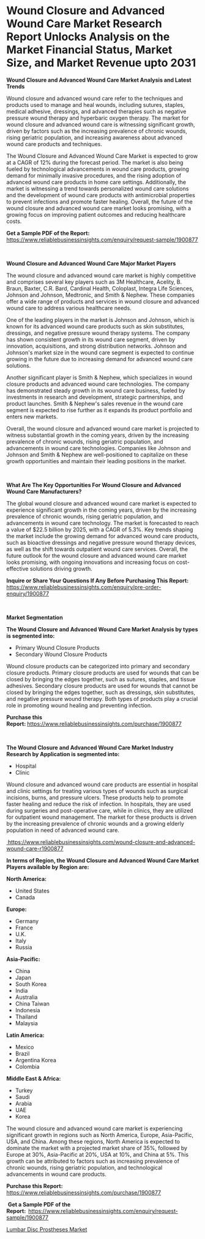 <p><h1>Wound Closure and Advanced Wound Care Market Research Report Unlocks Analysis on the Market Financial Status, Market Size, and Market Revenue upto 2031</h1></p><p><strong>Wound Closure and Advanced Wound Care Market Analysis and Latest Trends</strong></p>
<p><p>Wound closure and advanced wound care refer to the techniques and products used to manage and heal wounds, including sutures, staples, medical adhesive, dressings, and advanced therapies such as negative pressure wound therapy and hyperbaric oxygen therapy. The market for wound closure and advanced wound care is witnessing significant growth, driven by factors such as the increasing prevalence of chronic wounds, rising geriatric population, and increasing awareness about advanced wound care products and techniques.</p><p>The Wound Closure and Advanced Wound Care Market is expected to grow at a CAGR of 12% during the forecast period. The market is also being fueled by technological advancements in wound care products, growing demand for minimally invasive procedures, and the rising adoption of advanced wound care products in home care settings. Additionally, the market is witnessing a trend towards personalized wound care solutions and the development of wound care products with antimicrobial properties to prevent infections and promote faster healing. Overall, the future of the wound closure and advanced wound care market looks promising, with a growing focus on improving patient outcomes and reducing healthcare costs.</p></p>
<p><strong>Get a Sample PDF of the Report:&nbsp;</strong> <a href="https://www.reliablebusinessinsights.com/enquiry/request-sample/1900877">https://www.reliablebusinessinsights.com/enquiry/request-sample/1900877</a></p>
<p>&nbsp;</p>
<p><strong>Wound Closure and Advanced Wound Care Major Market Players</strong></p>
<p><p>The wound closure and advanced wound care market is highly competitive and comprises several key players such as 3M Healthcare, Acelity, B. Braun, Baxter, C.R. Bard, Cardinal Health, Coloplast, Integra Life Sciences, Johnson and Johnson, Medtronic, and Smith & Nephew. These companies offer a wide range of products and services in wound closure and advanced wound care to address various healthcare needs.</p><p>One of the leading players in the market is Johnson and Johnson, which is known for its advanced wound care products such as skin substitutes, dressings, and negative pressure wound therapy systems. The company has shown consistent growth in its wound care segment, driven by innovation, acquisitions, and strong distribution networks. Johnson and Johnson's market size in the wound care segment is expected to continue growing in the future due to increasing demand for advanced wound care solutions.</p><p>Another significant player is Smith & Nephew, which specializes in wound closure products and advanced wound care technologies. The company has demonstrated steady growth in its wound care business, fueled by investments in research and development, strategic partnerships, and product launches. Smith & Nephew's sales revenue in the wound care segment is expected to rise further as it expands its product portfolio and enters new markets.</p><p>Overall, the wound closure and advanced wound care market is projected to witness substantial growth in the coming years, driven by the increasing prevalence of chronic wounds, rising geriatric population, and advancements in wound care technologies. Companies like Johnson and Johnson and Smith & Nephew are well-positioned to capitalize on these growth opportunities and maintain their leading positions in the market.</p></p>
<p>&nbsp;</p>
<p><strong>What Are The Key Opportunities For Wound Closure and Advanced Wound Care Manufacturers?</strong></p>
<p><p>The global wound closure and advanced wound care market is expected to experience significant growth in the coming years, driven by the increasing prevalence of chronic wounds, rising geriatric population, and advancements in wound care technology. The market is forecasted to reach a value of $22.5 billion by 2025, with a CAGR of 5.3%. Key trends shaping the market include the growing demand for advanced wound care products, such as bioactive dressings and negative pressure wound therapy devices, as well as the shift towards outpatient wound care services. Overall, the future outlook for the wound closure and advanced wound care market looks promising, with ongoing innovations and increasing focus on cost-effective solutions driving growth.</p></p>
<p><strong>Inquire or Share Your Questions If Any Before Purchasing This Report:</strong> <a href="https://www.reliablebusinessinsights.com/enquiry/pre-order-enquiry/1900877">https://www.reliablebusinessinsights.com/enquiry/pre-order-enquiry/1900877</a></p>
<p>&nbsp;</p>
<p><strong>Market Segmentation</strong></p>
<p><strong>The Wound Closure and Advanced Wound Care Market Analysis by types is segmented into:</strong></p>
<p><ul><li>Primary Wound Closure Products</li><li>Secondary Wound Closure Products</li></ul></p>
<p><p>Wound closure products can be categorized into primary and secondary closure products. Primary closure products are used for wounds that can be closed by bringing the edges together, such as sutures, staples, and tissue adhesives. Secondary closure products are used for wounds that cannot be closed by bringing the edges together, such as dressings, skin substitutes, and negative pressure wound therapy. Both types of products play a crucial role in promoting wound healing and preventing infection.</p></p>
<p><strong>Purchase this Report:&nbsp;</strong><a href="https://www.reliablebusinessinsights.com/purchase/1900877">https://www.reliablebusinessinsights.com/purchase/1900877</a></p>
<p>&nbsp;</p>
<p><strong>The Wound Closure and Advanced Wound Care Market Industry Research by Application is segmented into:</strong></p>
<p><ul><li>Hospital</li><li>Clinic</li></ul></p>
<p><p>Wound closure and advanced wound care products are essential in hospital and clinic settings for treating various types of wounds such as surgical incisions, burns, and pressure ulcers. These products help to promote faster healing and reduce the risk of infection. In hospitals, they are used during surgeries and post-operative care, while in clinics, they are utilized for outpatient wound management. The market for these products is driven by the increasing prevalence of chronic wounds and a growing elderly population in need of advanced wound care.</p></p>
<p><a href="https://www.reliablebusinessinsights.com/wound-closure-and-advanced-wound-care-r1900877">&nbsp;https://www.reliablebusinessinsights.com/wound-closure-and-advanced-wound-care-r1900877</a></p>
<p><strong>In terms of Region, the Wound Closure and Advanced Wound Care Market Players available by Region are:</strong></p>
<p>
    <p> <strong> North America: </strong>
        <ul>
            <li>United States</li>
            <li>Canada</li>
        </ul>
        </p> 
    <p> <strong> Europe: </strong>
        <ul>
            <li>Germany</li>
            <li>France</li>
            <li>U.K.</li>
            <li>Italy</li>
            <li>Russia</li>
        </ul>
        </p> 
    <p> <strong> Asia-Pacific: </strong>
        <ul>
            <li>China</li>
            <li>Japan</li>
            <li>South Korea</li>
            <li>India</li>
            <li>Australia</li>
            <li>China Taiwan</li>
            <li>Indonesia</li>
            <li>Thailand</li>
            <li>Malaysia</li>
        </ul>
        </p> 
    <p> <strong> Latin America: </strong>
        <ul>
            <li>Mexico</li>
            <li>Brazil</li>
            <li>Argentina Korea</li>
            <li>Colombia</li>
        </ul>
        </p> 
    <p> <strong> Middle East & Africa: </strong>
        <ul>
            <li>Turkey</li>
            <li>Saudi</li>
            <li>Arabia</li>
            <li>UAE</li>
            <li>Korea</li>
        </ul>
    </p>
    </p>
<p><p>The wound closure and advanced wound care market is experiencing significant growth in regions such as North America, Europe, Asia-Pacific, USA, and China. Among these regions, North America is expected to dominate the market with a projected market share of 35%, followed by Europe at 30%, Asia-Pacific at 20%, USA at 10%, and China at 5%. This growth can be attributed to factors such as increasing prevalence of chronic wounds, rising geriatric population, and technological advancements in wound care products.</p></p>
<p><strong>Purchase this Report: </strong><a href="https://www.reliablebusinessinsights.com/purchase/1900877">https://www.reliablebusinessinsights.com/purchase/1900877</a></p>
<p>&nbsp;<strong>Get a Sample PDF of the Report:&nbsp;&nbsp;</strong><a href="https://www.reliablebusinessinsights.com/enquiry/request-sample/1900877">https://www.reliablebusinessinsights.com/enquiry/request-sample/1900877</a></p>
<p><strong></strong></p>
<p><p><a href="https://github.com/JosephMorgajjtiXfg/Market-Research-Report-List-1/blob/main/lumbar-disc-prostheses-market.md">Lumbar Disc Prostheses Market</a></p></p>